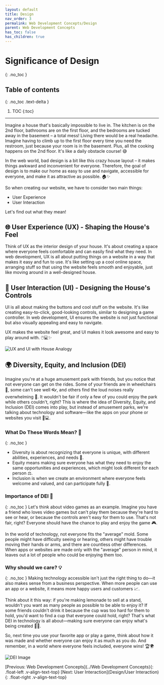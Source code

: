 ```yaml
---
layout: default
title: Design
nav_order: 3
permalink: Web Development Concepts/Design
parent: Web Development Concepts
has_toc: false
has_children: true
---
```

# Significance of Design
{: .no_toc }

## Table of contents
{: .no_toc .text-delta }

1. TOC
{:toc}

---

Imagine a house that's basically impossible to live in. The kitchen is on the 2nd floor, bathrooms are on the first floor, and the bedrooms are tucked away in the basement – a total mess! Living there would be a real headache. Imagine having to climb up to the first floor every time you need the restroom, just because your room is in the basement. Plus, all the cooking happens on the 2nd floor. It's like a daily obstacle course! 😅 

In the web world, bad design is a bit like this crazy house layout – it makes things awkward and inconvenient for everyone. Therefore, the goal of design is to make our home as easy to use and navigate, accessible for everyone, and make it as attractive as possible. 🏠✨

So when creating our website, we have to consider two main things:
- User Experience
- User Interaction

Let's find out what they mean!

## 🌐 User Experience (UX) - Shaping the House's Feel
Think of UX as the interior design of your house. It's about creating a space where everyone feels comfortable and can easily find what they need. In web development, UX is all about putting things on a website in a way that makes it easy and fun to use. It's like setting up a cool online space, arranging stuff so that using the website feels smooth and enjoyable, just like moving around in a well-designed house.

## 🎨 User Interaction (UI) - Designing the House's Controls
UI is all about making the buttons and cool stuff on the website. It's like creating easy-to-click, good-looking controls, similar to designing a game controller. In web development, UI ensures the website is not just functional but also visually appealing and easy to navigate. 

UX makes the website feel great, and UI makes it look awesome and easy to play around with. 🖱️💻✨

![UX and UI with House Analogy](../source/assets/images/ux_ui.jpg)

## 🌍 Diversity, Equity, and Inclusion (DEI)
Imagine you're at a huge amusement park with friends, but you notice that not everyone can get on the rides. Some of your friends are in wheelchairs 🦽, some can't see well 👓, and others find the loud noises really overwhelming 🙉. It wouldn't be fair if only a few of you could enjoy the park while others couldn't, right? This is where the idea of Diversity, Equity, and Inclusion (DEI) comes into play, but instead of amusement parks, we're talking about technology and software—like the apps on your phone or websites you visit 📱💻.

### What Do These Words Mean? 🤔
{: .no_toc }
- Diversity is about recognizing that everyone is unique, with different abilities, experiences, and needs 🌈.
- Equity means making sure everyone has what they need to enjoy the same opportunities and experiences, which might look different for each person ⚖️.
- Inclusion is when we create an environment where everyone feels welcome and valued, and can participate fully 🤗.

### Importance of DEI 🌟
{: .no_toc }
Let's think about video games as an example. Imagine you have a friend who loves video games but can't play them because they're hard to see or hear, or because the controls aren't easy for them to use. That's not fair, right? Everyone should have the chance to play and enjoy the game 🎮.

In the world of technology, not everyone fits the "average" mold. Some people might have difficulty seeing or hearing, others might have trouble moving their hands or arms, and there are countless other differences. When apps or websites are made only with the "average" person in mind, it leaves out a lot of people who could be enjoying them too.

### Why should we care? 💡
{: .no_toc }
Making technology accessible isn't just the right thing to do—it also makes sense from a business perspective. When more people can use an app or a website, it means more happy users and customers 📈.

Think about it this way: if you're making lemonade to sell at a stand, wouldn't you want as many people as possible to be able to enjoy it? If some friends couldn't drink it because the cup was too hard for them to hold, you'd want to find a cup that everyone could hold, right? That's what DEI in technology is all about—making sure everyone can enjoy what's being created 🍋🥤.

So, next time you use your favorite app or play a game, think about how it was made and whether everyone can enjoy it as much as you do. And remember, in a world where everyone feels included, everyone wins! 🏆🌍

![DEI Image](../source/assets/images/diversity-vs-equity-vs-inclusion.png)

[Previous: Web Development Concepts](../Web Development Concepts){: .float-left .v-align-text-top}
[Next: User Interaction](Design/User Interaction){: .float-right .v-align-text-top}
